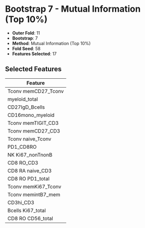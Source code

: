 # Bootstrap 7 - Mutual Information (Top 10%)

- **Outer Fold**: 11
- **Bootstrap**: 7
- **Method**: Mutual Information (Top 10%)
- **Fold Seed**: 58
- **Features Selected**: 17

## Selected Features

| Feature |
|---------|
| Tconv memCD27_Tconv |
| myeloid_total |
| CD27IgD_Bcells |
| CD16mono_myeloid |
| Tconv memTIGIT_CD3 |
| Tconv memCD27_CD3 |
| Tconv naive_Tconv |
| PD1_CD8RO |
| NK Ki67_nonTnonB |
| CD8 RO_CD3 |
| CD8 RA naive_CD3 |
| CD8 RO PD1_total |
| Tconv memKi67_Tconv |
| Tconv memintB7_mem |
| CD3hi_CD3 |
| Bcells Ki67_total |
| CD8 RO CD56_total |
